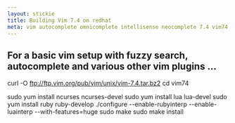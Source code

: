 ```yaml
---
layout: stickie
title: Building Vim 7.4 on redhat
meta: vim autocomplete omnicomplete intellisense neocomplete 7.4 vim74 lua ruby
---
```


## For a basic vim setup with fuzzy search, autocomplete and various other vim  plugins ...

curl -O ftp://ftp.vim.org/pub/vim/unix/vim-7.4.tar.bz2
cd vim74

sudo yum install ncurses ncurses-devel
sudo yum install lua lua-devel
sudo yum install ruby ruby-develop
./configure --enable-rubyinterp --enable-luainterp --with-features=huge
sudo make
sudo make install
